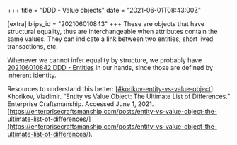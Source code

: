 +++
title = "DDD - Value objects"
date = "2021-06-01T08:43:00Z"

[extra]
blips_id = "202106010843"
+++
These are objects that have structural equality, thus are interchangeable when attributes contain the same values. They can indicate a link between two entities, short lived transactions, etc.

Whenever we cannot infer equality by structure, we probably have [202106010842 DDD - Entities](/blips/202106010842-ddd---entities) in our hands, since those are defined by inherent identity.

Resources to understand this better:
[[#korikov-entity-vs-value-object](/blips/tags/korikov-entity-vs-value-object)]: Khorikov, Vladimir. “Entity vs Value Object: The Ultimate List of Differences.” Enterprise Craftsmanship. Accessed June 1, 2021. [https://enterprisecraftsmanship.com/posts/entity-vs-value-object-the-ultimate-list-of-differences/](https://enterprisecraftsmanship.com/posts/entity-vs-value-object-the-ultimate-list-of-differences/).
